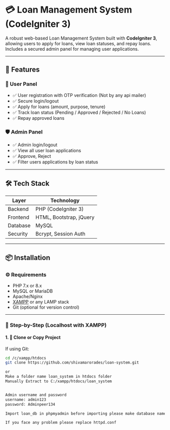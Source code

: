# 💳 Loan Management System (CodeIgniter 3)

A robust web-based Loan Management System built with **CodeIgniter 3**, allowing users to apply for loans, view loan statuses, and repay loans. Includes a secured admin panel for managing user applications.

---

## 🚀 Features

### 👤 User Panel
- ✅ User registration with OTP verification (Not by any api mailer)
- ✅ Secure login/logout 
- ✅ Apply for loans (amount, purpose, tenure)
- ✅ Track loan status (Pending / Approved / Rejected / No Loans)
- ✅ Repay approved loans

### 🛡 Admin Panel
- ✅ Admin login/logout
- ✅ View all user loan applications
- ✅ Approve, Reject
- ✅ Filter users applications by loan status

---

## 🛠 Tech Stack

| Layer     | Technology         |
|-----------|--------------------|
| Backend   | PHP (CodeIgniter 3)|
| Frontend  | HTML, Bootstrap, jQuery |
| Database  | MySQL              |
| Security  | Bcrypt, Session Auth |

---

## 📦 Installation

### ⚙️ Requirements

- PHP 7.x or 8.x
- MySQL or MariaDB
- Apache/Nginx
- [XAMPP](https://www.apachefriends.org/) or any LAMP stack
- Git (optional for version control)

---

### 🧪 Step-by-Step (Localhost with XAMPP)

#### 1. 📁 Clone or Copy Project

If using Git:

```bash
cd /c/xampp/htdocs
git clone https://github.com/shivamarorades/loan-system.git

or
Make a folder name loan_system in htdocs folder
Manually Extract to C:/xampp/htdocs/loan_system


Admin username and password
username: admin123
password: Adminpeer134

Import loan_db in phpmyadmin before importing please make database name : loan_db

If you face any problem please replace httpd.conf



